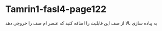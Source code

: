 # Tamrin1-fasl4-page122
به پیاده سازی بالا از صف این قابلیت را اضافه کنید که عنصر  ام صف را خروجی دهد

